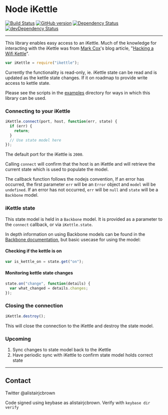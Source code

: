 # Node iKettle

[![Build
Status](https://travis-ci.org/alistairjcbrown/node_ikettle.svg?branch=master)](https://travis-ci.org/alistairjcbrown/node_ikettle)
[![GitHub version](https://badge.fury.io/gh/alistairjcbrown%2Fnode_ikettle.svg)](http://badge.fury.io/gh/alistairjcbrown%2Fnode_ikettle)
[![Dependency Status](https://david-dm.org/alistairjcbrown/node_ikettle.svg?theme=shields.io)](https://david-dm.org/alistairjcbrown/node_ikettle)
[![devDependency Status](https://david-dm.org/alistairjcbrown/node_ikettle/dev-status.svg?theme=shields.io)](https://david-dm.org/alistairjcbrown/node_ikettle#info=devDependencies)

---

This library enables easy access to an iKettle. Much of the knowledge for interacting with the iKettle was from [Mark Cox](https://github.com/iamamoose)'s blog article, "[Hacking a Wifi Kettle](http://www.awe.com/mark/blog/20140223.html)".

```js
var iKettle = require("ikettle");
```

Currently the functionality is read-only, ie. iKettle state can be read and is updated as the kettle state changes. If it on roadmap to provide write access to kettle state.

Please see the scripts in the [examples](examples) directory for ways in which this library can be used.

### Connecting to your iKettle

```js
iKettle.connect(port, host, function(err, state) {
  if (err) {
    return;
  }
  // Use state model here
});
```

The default port for the iKettle is `2000`.

Calling `connect` will confirm that the host is an iKettle and will retrieve the current state which is used to populate the model.

The callback function follows the nodejs convention, If an error has occurred, the first parameter `err` will be an `Error` object and `model` will be `undefined`. If an error has not occurred, `err` will be `null` and `state` will be a `Backbone` model.


### iKettle state

This state model is held in a `Backbone` model. It is provided as a parameter to the `connect` callback, or via `iKettle.state`.

In depth information on using Backbone models can be found in the [Backbone documentation](http://backbonejs.org/#Model), but basic usecase for using the model:

#### Checking if the kettle is on

```js
var is_kettle_on = state.get("on");
```

#### Monitoring kettle state changes

```js
state.on("change", function(details) {
  var what_changed = details.changes;
});
```


### Closing the connection

```js
iKettle.destroy();
```

This will close the connection to the iKettle and destroy the state model.

### Upcoming

1. Sync changes to state model back to the iKettle
2. Have periodic sync with iKettle to confirm state model holds correct state

---

## Contact

Twitter @alistairjcbrown

Code signed using keybase as alistairjcbrown. Verify with `keybase dir verify`
